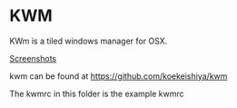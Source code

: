 KWM
======
KWm is a tiled windows manager for OSX.

[Screenshots](https://github.com/koekeishiya/kwm/issues/2)

kwm can be found at 
https://github.com/koekeishiya/kwm

The kwmrc in this folder is the example kwmrc 
